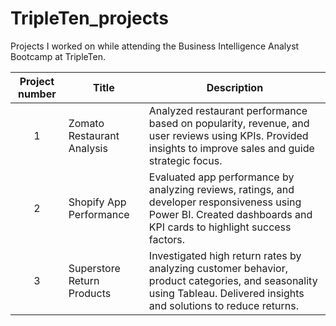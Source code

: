 # TripleTen_projects
Projects I worked on while attending the Business Intelligence Analyst Bootcamp at TripleTen.

| Project number | Title | Description |
| :-----------: | ----------- |----------- |
| 1 | Zomato Restaurant Analysis | Analyzed restaurant performance based on popularity, revenue, and user reviews using KPIs. Provided insights to improve sales and guide strategic focus. |
| 2 | Shopify App Performance | Evaluated app performance by analyzing reviews, ratings, and developer responsiveness using Power BI. Created dashboards and KPI cards to highlight success factors. |
| 3 | Superstore Return Products | Investigated high return rates by analyzing customer behavior, product categories, and seasonality using Tableau. Delivered insights and solutions to reduce returns. |
